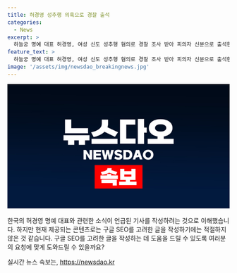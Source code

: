 ```yaml
---
title: 허경영 성추행 의혹으로 경찰 출석
categories:
  - News
excerpt: >
  하늘궁 명예 대표 허경영, 여성 신도 성추행 혐의로 경찰 조사 받아 피의자 신분으로 출석한 허 명예대표는 나는 죄가 없다 주장 고소당한 신도들에 대해 돈을 받기 위해 나를 고소 주장 경찰, 허 명예대표 조사 계획 중 여성 신도들은 상담을 핑계로 추행 주장, 경찰은 증거품 확보 하늘궁과 건물 압수 수색한 사실도 확인
feature_text: >
  하늘궁 명예 대표 허경영, 여성 신도 성추행 혐의로 경찰 조사 받아 피의자 신분으로 출석한 허 명예대표는 나는 죄가 없다 주장 고소당한 신도들에 대해 돈을 받기 위해 나를 고소 주장 경찰, 허 명예대표 조사 계획 중 여성 신도들은 상담을 핑계로 추행 주장, 경찰은 증거품 확보 하늘궁과 건물 압수 수색한 사실도 확인
image: '/assets/img/newsdao_breakingnews.jpg'
---
```


<p><img src="/assets/img/newsdao_breakingnews.jpg" alt="ranknews 속보" /></p>

<p>한국의 허경영 명예 대표와 관련한 소식이 언급된 기사를 작성하려는 것으로 이해했습니다. 하지만 현재 제공되는 콘텐츠로는 구글 SEO를 고려한 글을 작성하기에는 적절하지 않은 것 같습니다. 구글 SEO를 고려한 글을 작성하는 데 도움을 드릴 수 있도록 여러분의 요청에 맞게 도와드릴 수 있을까요?</p>
실시간 뉴스 속보는, <a href="https://newsdao.kr" rel="dofollow">https://newsdao.kr</a>


